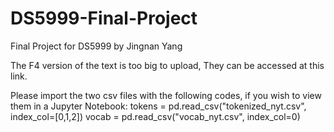 # DS5999-Final-Project
Final Project for DS5999 by Jingnan Yang

The F4 version of the text is too big to upload,
They can be accessed at this link.

Please import the two csv files with the following codes,
if you wish to view them in a Jupyter Notebook:
tokens = pd.read_csv("tokenized_nyt.csv", index_col=[0,1,2])
vocab = pd.read_csv("vocab_nyt.csv", index_col=0)
